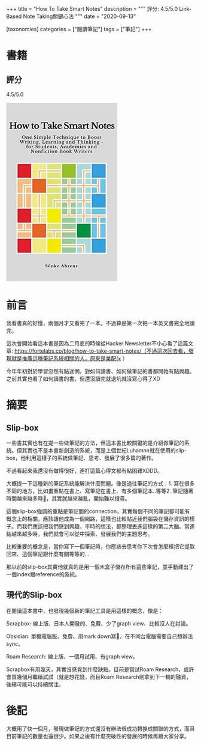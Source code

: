 +++
title = "How To Take Smart Notes"
description = """
評分: 4.5/5.0
Link-Based Note Taking關鍵心法
"""
date = "2020-09-13"

[taxonomies]
categories = ["閱讀筆記"]
tags = ["筆記"]
+++

# 書籍
## 評分
4.5/5.0

[![](how-to-take-smart-notes.jpg)](https://www.goodreads.com/book/show/34507927-how-to-take-smart-notes)

# 前言
我看書真的好慢，兩個月才又看完了一本。不過算是第一次把一本英文書完全地讀完。

這次會開始看這本書是因為二月底的時候從Hacker Newsletter不小心看了這篇文章: https://fortelabs.co/blog/how-to-take-smart-notes/（不過這次回去看，發現就是推廣這種筆記系統相關的人，原來是業配(x ）

今年年初對於學習忽然有點迷惘，對如何讀書、如何做筆記的書都開始有點興趣。之前其實也看了如何讀書的書，但還沒讀完就退坑就沒寫心得了XD

# 摘要
## Slip-box
一些書其實也有在提一些做筆記的方法，但這本書比較關鍵的是介紹做筆記的系統。但其實也不是本書新創造的系統，而是上個世紀Luhamnn就在使用的slip-box，他利用這樣子的系統做筆記、思考、發展了很多篇的著作。

不過看起來我還沒有做得很好，連打這篇心得文都有點困難XDDD。

大概提一下這種新的筆記系統能解決什麼問題。像是過往筆記的方式：1. 寫在很多不同的地方，比如畫重點在書上、寫筆記在書上、有多個筆記本..等等2. 筆記隨著時間越來越多時，其實就越來越亂，開始難以搜尋。

這個slip-box強調的重點是筆記間的connection，其實每個不同的筆記都可能有概念上的相關，應該讓他成為一個網路，這樣也比較貼近我們腦袋在儲存資訊的樣子。而我們應該把我們感到興趣，平時的想法，都整理丟進這樣的第二大腦。當連結越來越多時，我們就會可以從中探索、發展我們的主題思考。

比較重要的概念是，當你寫下一個筆記時，你應該去思考你下次會怎麼樣把它提取回來、這個筆記跟什麼有關等等的…

那以前的slip-box其實他就真的是用一個木盒子儲存所有這些筆記，並手動建出了一個index跟reference的系統。

## 現代的Slip-box
在閱讀這本書中，也發現幾個新的筆記工具是用這樣的概念，像是：

Scrapbox: 線上版、日本人開發的、免費、少了graph view、比較沒人在討論。

Obsidian: 單機電腦版、免費、用mark down寫、在不同台電腦需要自己想辦法sync。

Roam Research: 線上版、一個月試用、有graph view。

Scrapbox有用幾天，其實沒感覺到什麼缺點。目前是嘗試Roam Research，或許會買幾個月繼續試試（就是想花錢，而且Roam Research剛拿到下一輪的融資，後續可能可以持續關注。

# 後記
大概用了快一個月，發現做筆記的方式還沒有辦法很成功轉換成關聯的方式，而且目前筆記的數量也還很少。如果之後有什麼突破性的發展的時候再跟大家分享。

